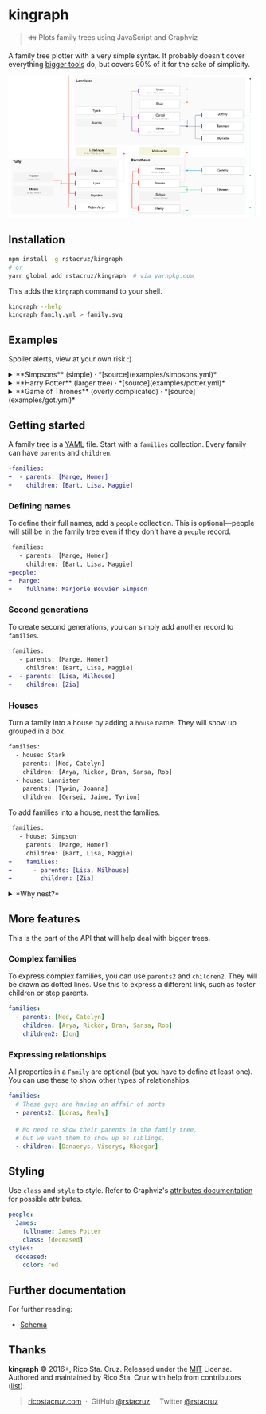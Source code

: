 # kingraph

> 👪 Plots family trees using JavaScript and Graphviz

A family tree plotter with a very simple syntax. It probably doesn't cover everything [bigger tools](https://gramps-project.org/) do, but covers 90% of it for the sake of simplicity.

![](docs/images/example.png)

Installation
------------

```sh
npm install -g rstacruz/kingraph
# or
yarn global add rstacruz/kingraph  # via yarnpkg.com
```

This adds the `kingraph` command to your shell.

```sh
kingraph --help
kingraph family.yml > family.svg
```

Examples
--------

Spoiler alerts, view at your own risk :)

<details>
<summary>**Simpsons** (simple) · *[source](examples/simpsons.yml)*</summary>

> ![](examples/simpsons.svg)
</details>

<details>
<summary>**Harry Potter** (larger tree) · *[source](examples/potter.yml)*</summary>



> ![](examples/potter.svg)
</details>

<details>
<summary>**Game of Thrones** (overly complicated) · *[source](examples/got.yml)*</summary>

> ![](examples/got.svg)
</details>


Getting started
---------------

A family tree is a [YAML](http://yaml.org/) file. Start with a `families` collection. Every family can have `parents` and `children`.

```diff
+families:
+  - parents: [Marge, Homer]
+    children: [Bart, Lisa, Maggie]
```

### Defining names

To define their full names, add a `people` collection. This is optional—people will still be in the family tree even if they don't have a `people` record.

```diff
 families:
   - parents: [Marge, Homer]
     children: [Bart, Lisa, Maggie]
+people:
+  Marge:
+    fullname: Marjorie Bouvier Simpson
```

### Second generations

To create second generations, you can simply add another record to `families`.

```diff
 families:
   - parents: [Marge, Homer]
     children: [Bart, Lisa, Maggie]
+  - parents: [Lisa, Milhouse]
+    children: [Zia]
```

### Houses

Turn a family into a house by adding a `house` name. They will show up grouped in a box.

```diff
families:
  - house: Stark
    parents: [Ned, Catelyn]
    children: [Arya, Rickon, Bran, Sansa, Rob]
  - house: Lannister
    parents: [Tywin, Joanna]
    children: [Cersei, Jaime, Tyrion]
```

To add families into a house, nest the families.

```diff
 families:
   - house: Simpson
     parents: [Marge, Homer]
     children: [Bart, Lisa, Maggie]
+    families:
+      - parents: [Lisa, Milhouse]
+        children: [Zia]
```

<details>
<summary>*Why nest?*</summary>

Families can be placed as sub-families of another families. This is more of a visual designation rather than a semantic one. If the parent family is a "house", then the sub-families will show up in the same house.

It also helps to untangle your YAML file.
</details>

More features
-------------

This is the part of the API that will help deal with bigger trees.

### Complex families

To express complex families, you can use `parents2` and `children2`. They will be drawn as dotted lines. Use this to express a different link, such as foster children or step parents.

```yml
families:
  - parents: [Ned, Catelyn]
    children: [Arya, Rickon, Bran, Sansa, Rob]
    children2: [Jon]
```

### Expressing relationships

All properties in a `Family` are optional (but you have to define at least one). You can use these to show other types of relationships.

```yml
families:
  # These guys are having an affair of sorts
  - parents2: [Loras, Renly]

  # No need to show their parents in the family tree,
  # but we want them to show up as siblings.
  - children: [Danaerys, Viserys, Rhaegar]
```

## Styling

Use `class` and `style` to style. Refer to Graphviz's [attributes documentation](http://graphviz.org/doc/info/attrs.html) for possible attributes.

```yml
people:
  James:
    fullname: James Potter
    class: [deceased]
styles:
  deceased:
    color: red
```

Further documentation
---------------------

For further reading:

- [Schema](docs/schema.md)

## Thanks

**kingraph** © 2016+, Rico Sta. Cruz. Released under the [MIT] License.<br>
Authored and maintained by Rico Sta. Cruz with help from contributors ([list][contributors]).

> [ricostacruz.com](http://ricostacruz.com) &nbsp;&middot;&nbsp;
> GitHub [@rstacruz](https://github.com/rstacruz) &nbsp;&middot;&nbsp;
> Twitter [@rstacruz](https://twitter.com/rstacruz)

[MIT]: http://mit-license.org/
[contributors]: http://github.com/rstacruz/kingraph/contributors

